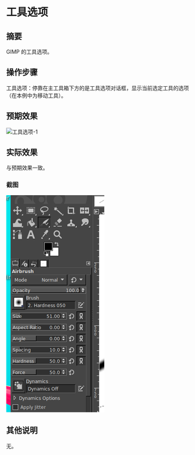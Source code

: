 # 工具选项

## 摘要

 GIMP 的工具选项。

## 操作步骤

工具选项：停靠在主工具箱下方的是工具选项对话框，显示当前选定工具的选项（在本例中为移动工具）。

## 预期效果

![工具选项-1](./img/工具选项-1.png)

## 实际效果

与预期效果一致。

### 截图

![工具选项-2](./img/工具选项-2.png)

## 其他说明

无。
